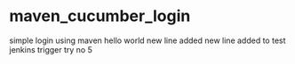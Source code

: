 # maven_cucumber_login
simple login using maven 
hello world
new line added
new line added to test jenkins trigger try no 5
